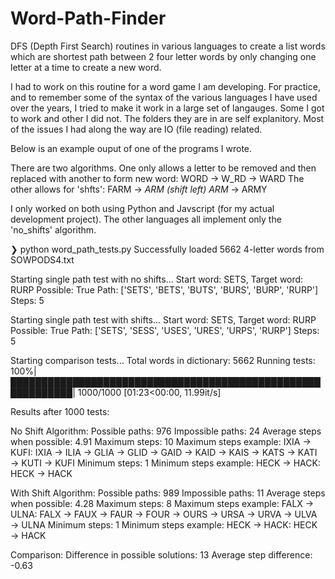 # Word-Path-Finder
DFS (Depth First Search) routines in various languages to create a list words which are shortest path between 2 four letter words by only changing one letter at a time to create a new word.

I had to work on this routine for a word game I am developing. 
For practice, and to remember some of the syntax of the various languages I have used over the years, I tried to make it work in a large set of langauges. 
Some I got to work and other I did not. 
The folders they are in are self explanitory. 
Most of the issues I had along the way are IO (file reading) related. 

Below is an example ouput of one of the programs I wrote.

There are two algorithms. 
One only allows a letter to be removed and then replaced with another to form new word: WORD -> W_RD -> WARD
The other allows for 'shfts': FARM -> _ARM (shift left) ARM_ -> ARMY

I only worked on both using Python and Javscript (for my actual development project).
The other languages all implement only the 'no_shifts' algorithm.

❯ python word_path_tests.py
Successfully loaded 5662 4-letter words from SOWPODS4.txt

Starting single path test with no shifts...
Start word: SETS, Target word: RURP
Possible: True
Path: ['SETS', 'BETS', 'BUTS', 'BURS', 'BURP', 'RURP']
Steps: 5

Starting single path test with shifts...
Start word: SETS, Target word: RURP
Possible: True
Path: ['SETS', 'SESS', 'USES', 'URES', 'URPS', 'RURP']
Steps: 5

Starting comparison tests...
Total words in dictionary: 5662
Running tests: 100%|████████████████████████████████████████████████████████████| 1000/1000 [01:23<00:00, 11.99it/s]

Results after 1000 tests:

No Shift Algorithm:
Possible paths: 976
Impossible paths: 24
Average steps when possible: 4.91
Maximum steps: 10
Maximum steps example:
IXIA → KUFI: IXIA → ILIA → GLIA → GLID → GAID → KAID → KAIS → KATS → KATI → KUTI → KUFI
Minimum steps: 1
Minimum steps example:
HECK → HACK: HECK → HACK

With Shift Algorithm:
Possible paths: 989
Impossible paths: 11
Average steps when possible: 4.28
Maximum steps: 8
Maximum steps example:
FALX → ULNA: FALX → FAUX → FAUR → FOUR → OURS → URSA → URVA → ULVA → ULNA
Minimum steps: 1
Minimum steps example:
HECK → HACK: HECK → HACK

Comparison:
Difference in possible solutions: 13
Average step difference: -0.63
